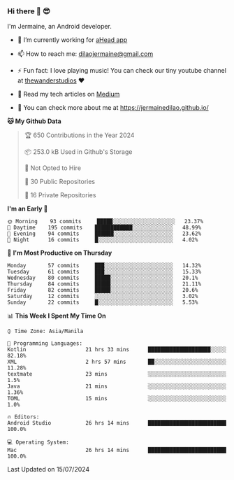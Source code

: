 ### Hi there 👋 😎
I'm Jermaine, an Android developer.

- 🔭 I’m currently working for [aHead app](https://www.ahead-app.com/)

- 📫 How to reach me: dilaojermaine@gmail.com

- ⚡ Fun fact: I love playing music! You can check our tiny youtube channel at [thewanderstudios](https://www.youtube.com/thewanderstudios) ♥️

- 📖 Read my tech articles on [Medium](https://jermainedilao.medium.com/)

- 👀 You can check more about me at https://jermainedilao.github.io/

<!--
**jermainedilao/jermainedilao** is a ✨ _special_ ✨ repository because its `README.md` (this file) appears on your GitHub profile.

Here are some ideas to get you started:

- 🔭 I’m currently working on ...
- 🌱 I’m currently learning ...
- 👯 I’m looking to collaborate on ...
- 🤔 I’m looking for help with ...
- 💬 Ask me about ...
- 📫 How to reach me: ...
- 😄 Pronouns: ...
- ⚡ Fun fact: ...
-->

<!--START_SECTION:waka-->
**🐱 My Github Data** 

> 🏆 650 Contributions in the Year 2024
 > 
> 📦 253.0 kB Used in Github's Storage 
 > 
> 🚫 Not Opted to Hire
 > 
> 📜 30 Public Repositories 
 > 
> 🔑 16 Private Repositories  
 > 
**I'm an Early 🐤** 

```text
🌞 Morning    93 commits     █████░░░░░░░░░░░░░░░░░░░░   23.37% 
🌆 Daytime    195 commits    ████████████░░░░░░░░░░░░░   48.99% 
🌃 Evening    94 commits     ██████░░░░░░░░░░░░░░░░░░░   23.62% 
🌙 Night      16 commits     █░░░░░░░░░░░░░░░░░░░░░░░░   4.02%

```
📅 **I'm Most Productive on Thursday** 

```text
Monday       57 commits     ███░░░░░░░░░░░░░░░░░░░░░░   14.32% 
Tuesday      61 commits     ███░░░░░░░░░░░░░░░░░░░░░░   15.33% 
Wednesday    80 commits     █████░░░░░░░░░░░░░░░░░░░░   20.1% 
Thursday     84 commits     █████░░░░░░░░░░░░░░░░░░░░   21.11% 
Friday       82 commits     █████░░░░░░░░░░░░░░░░░░░░   20.6% 
Saturday     12 commits     ░░░░░░░░░░░░░░░░░░░░░░░░░   3.02% 
Sunday       22 commits     █░░░░░░░░░░░░░░░░░░░░░░░░   5.53%

```


📊 **This Week I Spent My Time On** 

```text
⌚︎ Time Zone: Asia/Manila

💬 Programming Languages: 
Kotlin                   21 hrs 33 mins      ████████████████████░░░░░   82.18% 
XML                      2 hrs 57 mins       ██░░░░░░░░░░░░░░░░░░░░░░░   11.28% 
textmate                 23 mins             ░░░░░░░░░░░░░░░░░░░░░░░░░   1.5% 
Java                     21 mins             ░░░░░░░░░░░░░░░░░░░░░░░░░   1.36% 
TOML                     15 mins             ░░░░░░░░░░░░░░░░░░░░░░░░░   1.0%

🔥 Editors: 
Android Studio           26 hrs 14 mins      █████████████████████████   100.0%

💻 Operating System: 
Mac                      26 hrs 14 mins      █████████████████████████   100.0%

```


 Last Updated on 15/07/2024
<!--END_SECTION:waka-->
